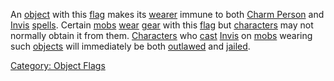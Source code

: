 An [object](:Category:_Objects "wikilink") with this
[flag](:Category:_Object_Flags "wikilink") makes its
[wearer](Wear "wikilink") immune to both [Charm
Person](Charm_Person "wikilink") and [Invis](Invis "wikilink")
[spells](:Category:_Spells "wikilink"). Certain
[mobs](:Category:_Mobs "wikilink") [wear](Wear "wikilink")
[gear](:Category:_Gear "wikilink") with this
[flag](:Category:_Object_Flags "wikilink") but
[characters](:Category:_Characters "wikilink") may not normally obtain
it from them. [Characters](:Category:_Characters "wikilink") who
[cast](Cast "wikilink") [Invis](Invis "wikilink") on
[mobs](:Category:_Mobs "wikilink") wearing such
[objects](:Category:_Objects "wikilink") will immediately be both
[outlawed](Outlaw_Flag "wikilink") and [jailed](Jail_Rooms "wikilink").

[Category: Object Flags](Category:_Object_Flags "wikilink")
